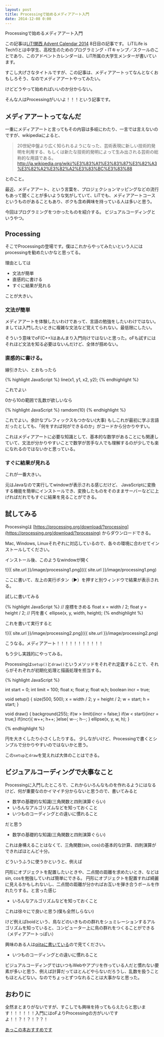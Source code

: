 ```yaml
---
layout: post
title: Processingで始めるメディアアート入門
date: 2014-12-08 0:00
---
```


Processingで始めるメディアアート入門

この記事は[LiT!関西 Advent Calendar 2014](http://www.adventar.org/calendars/607) 8日目の記事です。
LiT(Life is Tech!)とは中学生、高校生のためのプログラミング・ITキャンプ／スクールのことであり、このアドベントカレンダーは、LiT所属の大学生メンターが書いています。

すこし大げさなタイトルですが、この記事は、メディアアートってなんとなくおもしろそう、なのでメディアアートやってみたい。

けどどうやって始めればいいのか分からない。

そんな人はProcessingがいいよ！！！という記事です。

## メディアアートってなんだ

一重にメディアアートと言ってもその内容は多岐にわたり、一言では言えないのですが、wikipediaによると、

> 20世紀中盤より広く知られるようになった、芸術表現に新しい技術的発明を利用する、もしくは新たな技術的発明によって生み出される芸術の総称的な用語である。
> http://ja.wikipedia.org/wiki/%E3%83%A1%E3%83%87%E3%82%A3%E3%82%A2%E3%82%A2%E3%83%BC%E3%83%88

とのこと。

最近、メディアアート、という言葉を、プロジェクションマッピングなどの流行もあって聞くことが多いような気がしていて、LiTでも、メディアアートコースというものがあることもあり、ボクも含め興味を持っている人は多いと思う。

今回はプログラミングをつかったものを紹介する。
ビジュアルコーディングというやつ。


## Processing

そこでProcessingの登場です。僕はこれからやってみたいという人にはprocessingを勧めたいかなと思ってる。

理由としては

- 文法が簡単
- 直感的に書ける
- すぐに結果が見れる

ことが大きい。

### 文法が簡単

メディアアートを体験したいわけであって、言語の勉強をしたいわけではない。
ましては入門したいときに複雑な文法など覚えてられない。最低限にしたい。

そういう意味でoF(C++)はあんまり入門向けではないと思った。oFも試すにはそれほど文法を知る必要はないんだけど、全体が掴めない。


### 直感的に書ける。

線引きたい、とおもったら

{% highlight JavaScript %}
line(x1, y1, x2, y2);
{% endhighlight %}

これでよい

0から10の範囲で乱数が欲しいなら

{% highlight JavaScript %}
ramdom(10)
{% endhighlight %}

これでよい。余計なプレフィックスもつかない(大事)
もしこれが最初に学ぶ言語だったとしても、「何をすれば何ができるのか」がコードから分かりやすい。

これはメディアアートに必要な知識として、基本的な数学があることにも関連していて、文法が分かりやすいことで数学が苦手な人でも理解するのが少しでも楽になれるのではないかと思っている。


### すぐに結果が見れる

これが一番大きい。

元はJavaなので実行してwindowが表示される感じだけど、
JavaScriptに変換する機能を簡単にインストールでき、変換したものをそのままサーバーなどに上げればだれでもすぐに結果を見ることができる。


## 試してみる

Processingは [https://processing.org/download/?processing](https://processing.org/download/?processing) からダウンロードできる。

Mac, Windows, Linuxそれぞれに対応しているので、各々の環境に合わせてインストールしてください。


インストール後、このようなwindowが開く

![{{ site.url }}/image/processing1.png]({{ site.url }}/image/processing1.png)

ここに書いて、左上の実行ボタン（▶）を押すと別ウィンドウで結果が表示される。

試しに書いてみる

{% highlight JavaScript %}
// 座標をきめる
float x = width / 2;
float y = height / 2;
// 円を書く
ellipse(x, y, width, height);
{% endhighlight %}

これを書いて実行すると

![{{ site.url }}/image/processing2.png]({{ site.url }}/image/processing2.png)

こうなる。メディアアート！！！！！！！！！！！

もう少し実践的にやってみる。

Processingは`setup()`と`draw()`というメソッドをそれぞれ定義することで、それらがそれぞれが初期化処理と描画処理を担当する。

{% highlight JavaScript %}

int start = 0;
int limit = 100;
float x;
float y;
float w,h;
boolean incr = true;

void setup() {
  size(500, 500);
  x = width / 2;
  y = height / 2;
  w = start;
  h = start;
}

void draw() {
  background(255);
  if(w > limit){incr = false;}
  if(w < start){incr = true;}
  if(incr){
    w++;
    h++;
  }else{
    w--;
    h--;
  }
  ellipse(x, y, w, h);
}

{% endhighlight %}


円を大きくしたり小さくしたりする。
少しながいけど、Processingで書くとシンプルで分かりやすいのではないかと思う。

この`setup`と`draw`を覚えれば大体のことはできる。



## ビジュアルコーディングで大事なこと

Processingに入門したところで、これからいろんなものを作れるようにはなるけど、何が重要なのかイマイチ分からないと思うので、書いてみると

- 数学の基礎的な知識(三角関数と四則演算ぐらい)
- いろんなアルゴリズムなどを知っておくこと
- いつものコーディングとの違いに慣れること

だと思う

- 数学の基礎的な知識(三角関数と四則演算ぐらい)

これは身構えることはなくて、三角関数(sin, cos)の基本的な計算、四則演算ができればほとんど十分。

どういうふうに使うかというと、例えば

円形にオブジェクトを配置したいときや、二点間の距離を求めたいとき、などはsin, cosを勉強していれば簡単にできる。
円形にオブジェクトを配置すれば綺麗に見えるかもしれないし、二点間の距離が分かればお互いを弾き合うボールを作れたりする。と言った感じ

- いろんなアルゴリズムなどを知っておくこと

これは徐々にで良いと思う(僕も全然しらない)

けど例えばboidという、鳥などのいきものの群れをシュミレーションするアルゴリズムを知っていると、コンピューター上に鳥の群れをつくることができる（メディアアートっぽい）

興味のある人は[qiitaに書いている](http://qiita.com/takashi/items/9d684a6e3742a15e8726)ので見てください。


- いつものコーディングとの違いに慣れること

ビジュアルコーディングではいつもWebやアプリを作っている人だと慣れない要素が多いと思う、例えば計算だってほとんどやらないだろうし、乱数を扱うこともほとんどない。なのでちょっとずつなれることは大事かなと思った。


## おわりに

全然まとまりがないですが、すこしでも興味を持ってもらえたらと思います！！！！！！入門にはoFよりProcessingの方がいいですよ！！？！？！？？！


[あっこの本おすすめです](http://www.amazon.co.jp/Nature-Code-Processing%E3%81%A7%E3%81%AF%E3%81%98%E3%82%81%E3%82%8B%E8%87%AA%E7%84%B6%E7%8F%BE%E8%B1%A1%E3%81%AE%E3%82%B7%E3%83%9F%E3%83%A5%E3%83%AC%E3%83%BC%E3%82%B7%E3%83%A7%E3%83%B3-%E3%83%80%E3%83%8B%E3%82%A8%E3%83%AB%E3%83%BB%E3%82%B7%E3%83%95%E3%83%9E%E3%83%B3/dp/4862462456)

